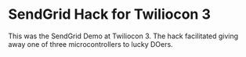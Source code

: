 # SendGrid Hack for Twiliocon 3

This was the SendGrid Demo at Twiliocon 3. The hack facilitated giving away one of three microcontrollers to lucky DOers.